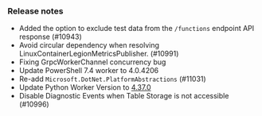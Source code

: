 ### Release notes

<!-- Please add your release notes in the following format:
- My change description (#PR)
-->

- Added the option to exclude test data from the `/functions` endpoint API response (#10943)
- Avoid circular dependency when resolving LinuxContainerLegionMetricsPublisher. (#10991)
- Fixing GrpcWorkerChannel concurrency bug
- Update PowerShell 7.4 worker to 4.0.4206
- Re-add `Microsoft.DotNet.PlatformAbstractions` (#11031)
- Update Python Worker Version to [4.37.0](https://github.com/Azure/azure-functions-python-worker/releases/tag/4.37.0)
- Disable Diagnostic Events when Table Storage is not accessible (#10996)